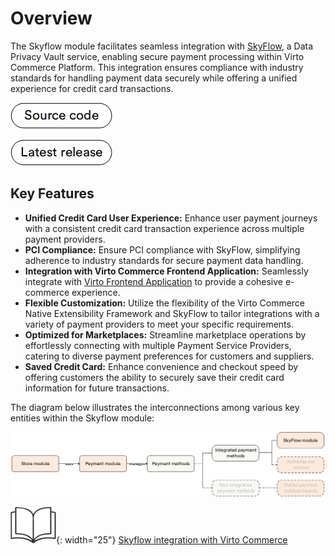 # Overview

The Skyflow module facilitates seamless integration with [SkyFlow](https://www.skyflow.com/), a Data Privacy Vault service, enabling secure payment processing within Virto Commerce Platform. This integration ensures compliance with industry standards for handling payment data securely while offering a unified experience for credit card transactions. 

[![Source code](media/source_code.png)](https://github.com/VirtoCommerce/vc-module-skyflow)

[![Latest release](media/latest_release.png)](https://github.com/VirtoCommerce/vc-module-skyflow/releases)

## Key Features

* **Unified Credit Card User Experience:** Enhance user payment journeys with a consistent credit card transaction experience across multiple payment providers.
* **PCI Compliance:** Ensure PCI compliance with SkyFlow, simplifying adherence to industry standards for secure payment data handling.
* **Integration with Virto Commerce Frontend Application:** Seamlessly integrate with [Virto Frontend Application](https://github.com/VirtoCommerce/vc-theme-b2b-vue) to provide a cohesive e-commerce experience.
* **Flexible Customization:** Utilize the flexibility of the Virto Commerce Native Extensibility Framework and SkyFlow to tailor integrations with a variety of payment providers to meet your specific requirements.
* **Optimized for Marketplaces:** Streamline marketplace operations by effortlessly connecting with multiple Payment Service Providers, catering to diverse payment preferences for customers and suppliers.
* **Saved Credit Card:** Enhance convenience and checkout speed by offering customers the ability to securely save their credit card information for future transactions.

The diagram below illustrates the interconnections among various key entities within the Skyflow module:

![Key entities](media/key-entities.png)

![Readmore](media/readmore.png){: width="25"} [Skyflow integration with Virto Commerce](../../../developer-guide/Fundamentals/Payments/skyflow)
